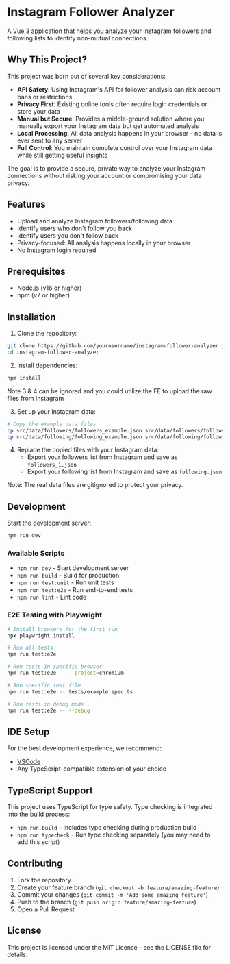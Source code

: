 # Instagram Follower Analyzer

A Vue 3 application that helps you analyze your Instagram followers and following lists to identify non-mutual connections.

## Why This Project?

This project was born out of several key considerations:

- **API Safety**: Using Instagram's API for follower analysis can risk account bans or restrictions
- **Privacy First**: Existing online tools often require login credentials or store your data
- **Manual but Secure**: Provides a middle-ground solution where you manually export your Instagram data but get automated analysis
- **Local Processing**: All data analysis happens in your browser - no data is ever sent to any server
- **Full Control**: You maintain complete control over your Instagram data while still getting useful insights

The goal is to provide a secure, private way to analyze your Instagram connections without risking your account or compromising your data privacy.

## Features

- Upload and analyze Instagram followers/following data
- Identify users who don't follow you back
- Identify users you don't follow back
- Privacy-focused: All analysis happens locally in your browser
- No Instagram login required

## Prerequisites

- Node.js (v16 or higher)
- npm (v7 or higher)

## Installation

1. Clone the repository:

```bash
git clone https://github.com/yourusername/instagram-follower-analyzer.git
cd instagram-follower-analyzer
```

2. Install dependencies:

```bash
npm install
```


Note 3 & 4 can be ignored and you could utilize the FE to upload the raw files from Instagram 

3. Set up your Instagram data:

```bash
# Copy the example data files
cp src/data/followers/followers_example.json src/data/followers/followers_1.json
cp src/data/following/following_example.json src/data/following/following.json
```

4. Replace the copied files with your Instagram data:
   - Export your followers list from Instagram and save as `followers_1.json`
   - Export your following list from Instagram and save as `following.json`
  

Note: The real data files are gitignored to protect your privacy.

## Development

Start the development server:

```bash
npm run dev
```

### Available Scripts

- `npm run dev` - Start development server
- `npm run build` - Build for production
- `npm run test:unit` - Run unit tests
- `npm run test:e2e` - Run end-to-end tests
- `npm run lint` - Lint code

### E2E Testing with Playwright

```bash
# Install browsers for the first run
npx playwright install

# Run all tests
npm run test:e2e

# Run tests in specific browser
npm run test:e2e -- --project=chromium

# Run specific test file
npm run test:e2e -- tests/example.spec.ts

# Run tests in debug mode
npm run test:e2e -- --debug
```

## IDE Setup

For the best development experience, we recommend:
- [VSCode](https://code.visualstudio.com/)
- Any TypeScript-compatible extension of your choice

## TypeScript Support

This project uses TypeScript for type safety. Type checking is integrated into the build process:

- `npm run build` - Includes type checking during production build
- `npm run typecheck` - Run type checking separately (you may need to add this script)

## Contributing

1. Fork the repository
2. Create your feature branch (`git checkout -b feature/amazing-feature`)
3. Commit your changes (`git commit -m 'Add some amazing feature'`)
4. Push to the branch (`git push origin feature/amazing-feature`)
5. Open a Pull Request

## License

This project is licensed under the MIT License - see the LICENSE file for details.
